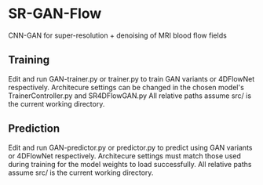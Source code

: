 # SR-GAN-Flow
CNN-GAN for super-resolution + denoising of MRI blood flow fields

## Training

Edit and run GAN-trainer.py or trainer.py to train GAN variants or 4DFlowNet respectively.
Architecure settings can be changed in the chosen model's TrainerController.py and SR4DFlowGAN.py
All relative paths assume src/ is the current working directory.

## Prediction

Edit and run GAN-predictor.py or predictor.py to predict using GAN variants or 4DFlowNet respectively.
Architecure settings must match those used during training for the model weights to load successfully.
All relative paths assume src/ is the current working directory.
